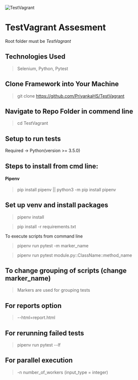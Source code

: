 ![TestVagrant](https://user-images.githubusercontent.com/95631736/202631028-7d93378a-a38c-49c2-9812-3c5f7fc55f3a.jpg)


# TestVagrant Assesment

Root folder must be *TestVagrant*

## Technologies Used 
> Selenium, Python, Pytest

## Clone Framework into Your Machine
> git clone https://github.com/PriyankaHS/TestVagrant

## Navigate to Repo Folder in commend line
> cd TestVagrant

## Setup to run tests
Required -> Python(version >= 3.5.0)

## Steps to install from cmd line:
#### Pipenv 
> pip install pipenv || python3 -m pip install pipenv

## Set up venv and install packages
> pipenv install

> pip install -r requirements.txt

To execute scripts from command line
> pipenv run pytest -m marker_name

> pipenv run pytest module.py::ClassName::method_name


## To change grouping of scripts (change marker_name)
> Markers are used for grouping tests

## For reports option
> --html=report.html 

## For rerunning failed tests
> pipenv run pytest --lf

## For parallel execution 
> -n number_of_workers (input_type = integer)
